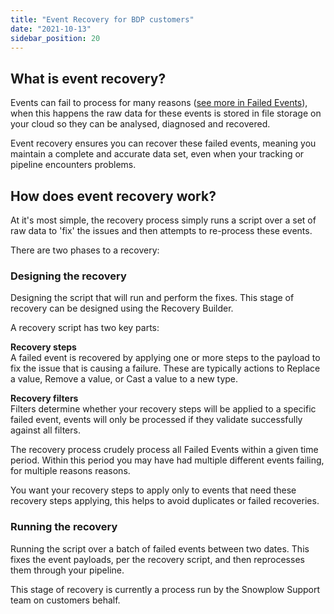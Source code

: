 ```yaml
---
title: "Event Recovery for BDP customers"
date: "2021-10-13"
sidebar_position: 20
---
```


## What is event recovery?

Events can fail to process for many reasons ([see more in Failed Events](/docs/migrated/managing-data-quality/failed-events/)), when this happens the raw data for these events is stored in file storage on your cloud so they can be analysed, diagnosed and recovered.

Event recovery ensures you can recover these failed events, meaning you maintain a complete and accurate data set, even when your tracking or pipeline encounters problems.

## How does event recovery work?

At it's most simple, the recovery process simply runs a script over a set of raw data to 'fix' the issues and then attempts to re-process these events.

There are two phases to a recovery:

### Designing the recovery

Designing the script that will run and perform the fixes. This stage of recovery can be designed using the Recovery Builder.

A recovery script has two key parts:

**Recovery steps**  
A failed event is recovered by applying one or more steps to the payload to fix the issue that is causing a failure. These are typically actions to Replace a value, Remove a value, or Cast a value to a new type.

**Recovery filters**  
Filters determine whether your recovery steps will be applied to a specific failed event, events will only be processed if they validate successfully against all filters.

The recovery process crudely process all Failed Events within a given time period. Within this period you may have had multiple different events failing, for multiple reasons reasons.

You want your recovery steps to apply only to events that need these recovery steps applying, this helps to avoid duplicates or failed recoveries.

### Running the recovery

Running the script over a batch of failed events between two dates. This fixes the event payloads, per the recovery script, and then reprocesses them through your pipeline.

This stage of recovery is currently a process run by the Snowplow Support team on customers behalf.

